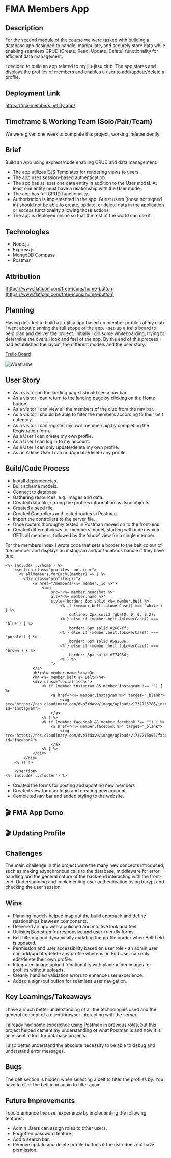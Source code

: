 # FMA Members App

## **Description**

For the second module of the course we were tasked with building a database app designed to handle, manipulate, and securely store data while enabling seamless CRUD (Create, Read, Update, Delete) functionality for efficient data management.

I decided to build an app related to my jiu-jitsu club. The app stores and displays the profiles of members and enables a user to add/update/delete a profile. 

## **Deployment Link**

https://fma-members.netlify.app/

## **Timeframe & Working Team (Solo/Pair/Team)**

We were given one week to complete this project, working independently.

## **Brief**

Build an App using express/node enabling CRUD and data management.

* The app utilizes EJS Templates for rendering views to users.  
* The app uses session-based authentication.  
* The app has at least one data entity in addition to the User model. At least one entity must have a relationship with the User model.  
* The app has full CRUD functionality.  
* Authorization is implemented in the app. Guest users (those not signed in) should not be able to create, update, or delete data in the application or access functionality allowing those actions.  
* The app is deployed online so that the rest of the world can use it.

## **Technologies**

* Node.js  
* Express.js  
* MongoDB Compass  
* Postman

## **Attribution**

[https://www.flaticon.com/free-icons/home-button](https://www.flaticon.com/free-icons/home-button)

## **Planning**

Having decided to build a jiu-jitsu app based on member profiles at my club I went about planning the full scope of the app. I set-up a trello board to help plan and deliver the project. Initially I did some whiteboarding, trying to determine the overall look and feel of the app. By the end of this process I had established the layout, the different models and the user story.

[Trello Board](https://trello.com/b/WWhKGKHI/jiu-jitsu-app)

<img src="public/images/FMA_Wireframe.png" alt="Wireframe"/>

## **User Story**

* As a visitor on the landing page I should see a nav bar.  
* As a visitor I can return to the landing page by clicking on the Home button.  
* As a visitor I can view all the members of the club from the nav bar.  
* As a visitor I should be able to filter the members according to their belt category.  
* As a visitor I can register my own membership by completing the Registration form.  
* As a User I can create my own profile.  
* As a User I can log in to my account.  
* As a User I can only update/delete my own profile.  
* As an Admin User I can add/update/delete any profile.

## **Build/Code Process**

* Install dependencies.  
* Built schema models.  
* Connect to database  
* Gathering resources, e.g. images and data.  
* Created data file, storing the profiles information as Json objects.  
* Created a seed file.  
* Created Controllers and tested routes in Postman.  
* Import the controllers to the server file.  
* Once routers thoroughly tested in Postman moved on to the front-end  
* Created different views for members model, starting with index which GETs all members, followed by the ‘show’ view for a single member. 

For the members index I wrote code that sets a border to the belt colour of the member and displays an instagram and/or facebook handle if they have one.

```
<%- include('../home') %>
    <section class="profiles-container">
      <% allMembers.forEach((member) => { %>
        <div class="profile-pic">
            <a href="/members/<%= member._id %>">
                <img 
                    src="<%= member.headshot %>" 
                    alt="<%= member.name %>" 
                    style="border: 6px solid <%= member.belt %>;
                        <% if (member.belt.toLowerCase() === 'white') { %>
                            outline: 2px solid rgba(0, 0, 0, 0.2);
                        <% } else if (member.belt.toLowerCase() === 'blue') { %>
                            border: 6px solid #2667ff;
                        <% } else if (member.belt.toLowerCase() === 'purple') { %>
                            border: 6px solid #5a2086;
                        <% } else if (member.belt.toLowerCase() === 'brown') { %>
                            border: 6px solid #774936;
                        <% } %>
                    ">
            </a>
            <h3><%= member.name %></h3>
            <h4><%= member.belt %> Belt</h4>
            <div class="social-icons">
                <% if (member.instagram && member.instagram !== "") { %>
                    <a href="<%= member.instagram %>" target="_blank">
                        <img src="https://res.cloudinary.com/dvp3fdavw/image/upload/v1737715786/instagram_akkmht.png" id="instagram">
                    </a>
                <% } %>
                <% if (member.facebook && member.facebook !== "") { %>
                    <a href="<%= member.facebook %>" target="_blank">
                        <img src="https://res.cloudinary.com/dvp3fdavw/image/upload/v1737715805/facebook_urjig6.png" id="facebook">
                    </a>
                <% } %>
            </div>
        </div>
    <% }) %>
    
    </section>
<%- include('../footer') %>
```
* Created the forms for posting and updating new members  
* Created view for user login and creating new account.  
* Completed nav bar and added styling to the website.

## 🎬 FMA App Demo

## 🎬 Updating Profile

## **Challenges**

The main challenge in this project were the many new concepts introduced, such as making asynchronous calls to the database, middleware for error handling and the general nature of the back-end interacting with the front-end. Understanding and implementing user authentication using bcrypt and checking the user session.

## **Wins**

* Planning models helped map out the build approach and define relationships between components.  
* Delivered an app with a polished and intuitive look and feel.  
* Utilising Bootstrap for responsive and user-friendly forms.
* Belt filtering and dynamically updating the profile border when Belt field is updated.
* Permission and user accessibility based on user role \- an admin user can add/update/delete any profile whereas an End User can only edit/delete their own profile.  
* Integrated image upload functionality with placeholder images for profiles without uploads. 
* Cleanly handled validation errors to enhance user experience.
* Added a sign-out button for seamless user navigation.

## **Key Learnings/Takeaways**

I have a much better understanding of all the technologies used and the general concept of a client/browser interacting with the server. 

I already had some experience using Postman in previous roles, but this project helped cement my understanding of what Postman is and how it is an essential tool for database projects.

I also better understand the absolute necessity to be able to debug and understand error messages.

## **Bugs**

The belt section is hidden when selecting a belt to filter the profiles by. You have to click the belt icon again to filter again.

## **Future Improvements**

I could enhance the user experience by implementing the following features:

* Admin Users can assign roles to other users.  
* Forgotten password feature.  
* Add a search bar.  
* Remove update and delete profile buttons if the user does not have permission.
